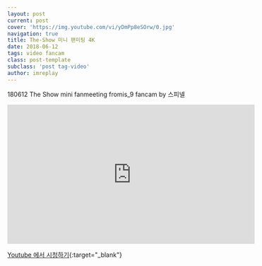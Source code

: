 ```yaml
---
layout: post
current: post
cover: 'https://img.youtube.com/vi/yDmPp8eSOrw/0.jpg'
navigation: true
title: The-Show 미니 팬미팅 4K
date: 2018-06-12
tags: video fancam
class: post-template
subclass: 'post tag-video'
author: imreplay
---
```


180612 The Show mini fanmeeting fromis_9 fancam by 스피넬

<iframe width="560" height="315" src="https://www.youtube.com/embed/yDmPp8eSOrw?rel=0" frameborder="0" allow="autoplay; encrypted-media" allowfullscreen></iframe>


[Youtube 에서 시청하기](https://www.youtube.com/watch?v=yDmPp8eSOrw){:target="_blank"}